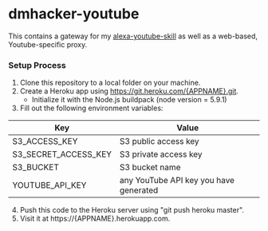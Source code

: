 # dmhacker-youtube

This contains a gateway for my [alexa-youtube-skill](https://github.com/dmhacker/alexa-youtube-skill) as well as a web-based, Youtube-specific proxy.

### Setup Process

1. Clone this repository to a local folder on your machine.
2. Create a Heroku app using https://git.heroku.com/{APPNAME}.git.
    * Initialize it with the Node.js buildpack (node version = 5.9.1)
3. Fill out the following environment variables:

| Key                  | Value                                                                 |
| -------------------- | --------------------------------------------------------------------- |
| S3_ACCESS_KEY        | S3 public access key                                                  |
| S3_SECRET_ACCESS_KEY | S3 private access key                                                 |
| S3_BUCKET            | S3 bucket name                                                        |
| YOUTUBE_API_KEY      | any YouTube API key you have generated                                |

4. Push this code to the Heroku server using "git push heroku master".
5. Visit it at https://{APPNAME}.herokuapp.com.

